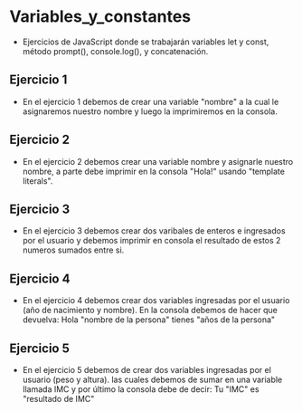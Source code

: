 # Variables_y_constantes
   * Ejercicios de JavaScript donde se trabajarán variables let y const, método prompt(), console.log(), y concatenación.

## Ejercicio 1
   * En el ejercicio 1 debemos de crear una variable "nombre" a la cual le asignaremos nuestro nombre y luego la imprimiremos en la consola.

## Ejercicio 2
   * En el ejercicio 2 debemos crear una variable nombre y asignarle nuestro nombre, a parte debe imprimir en la consola "Hola!" usando "template literals".

## Ejercicio 3
   * En el ejercicio 3 debemos crear dos varibales de enteros e ingresados por el usuario y debemos imprimir en consola el resultado de estos 2 numeros sumados entre si.

## Ejercicio 4
   * En el ejercicio 4 debemos crear dos variables ingresadas por el usuario (año de nacimiento y nombre). En la consola debemos de hacer que devuelva: Hola "nombre de la persona" tienes "años de la persona"
## Ejercicio 5
   * En el ejercicio 5 debemos de crear dos variables ingresadas por el usuario (peso y altura). las cuales debemos de sumar en una variable llamada IMC y por último la consola debe de decir: Tu "IMC" es "resultado de IMC"